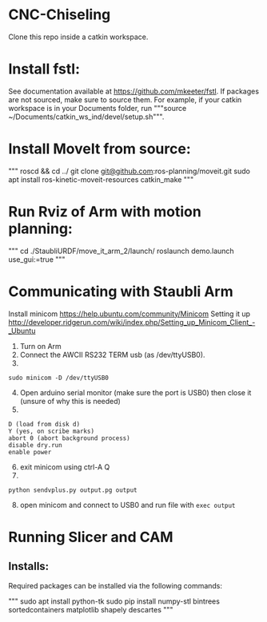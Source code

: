 # CNC-Chiseling

Clone this repo inside a catkin workspace. 

# Install fstl:

See documentation available at https://github.com/mkeeter/fstl.
If packages are not sourced, make sure to source them. For example, if your catkin workspace is in your Documents folder, run """source ~/Documents/catkin_ws_ind/devel/setup.sh""".

# Install MoveIt from source:
"""
roscd && cd ../
git clone git@github.com:ros-planning/moveit.git
sudo apt install ros-kinetic-moveit-resources
catkin_make
"""


# Run Rviz of Arm with motion planning:
 
"""
cd ./StaubliURDF/move_it_arm_2/launch/
roslaunch demo.launch use_gui:=true
"""

# Communicating with Staubli Arm
Install minicom https://help.ubuntu.com/community/Minicom
Setting it up http://developer.ridgerun.com/wiki/index.php/Setting_up_Minicom_Client_-_Ubuntu

1. Turn on Arm
2. Connect the AWCII RS232 TERM usb (as /dev/ttyUSB0).
3. 
```
sudo minicom -D /dev/ttyUSB0
``` 
4. Open arduino serial monitor (make sure the port is USB0) then close it (unsure of why this is needed)
5.
```
D (load from disk d)
Y (yes, on scribe marks)
abort 0 (abort background process)
disable dry.run
enable power
``` 

6. exit minicom using ctrl-A Q
7.
```
python sendvplus.py output.pg output
```
8. open minicom and connect to USB0 and run file with ```exec output```

# Running Slicer and CAM

## Installs:

Required packages can be installed via the following commands:

"""
sudo apt install python-tk
sudo pip install numpy-stl bintrees sortedcontainers matplotlib shapely descartes
"""